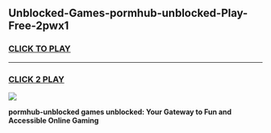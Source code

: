
## Unblocked-Games-pormhub-unblocked-Play-Free-2pwx1
<h3>
<a href="https://premium76.site?title=pormhub-unblocked&ref=18A1">CLICK TO PLAY</a></h3>
<hr>

<h3>
<a href="https://premium76.site?title=pormhub-unblocked&ref=18A1">CLICK 2 PLAY</a>
  
</h3>

<a href="https://premium76.site?title=pormhub-unblocked&ref=18A1"><img src="https://clearcache.store/games.png"></a>


**pormhub-unblocked games unblocked: Your Gateway to Fun and Accessible Online Gaming**
